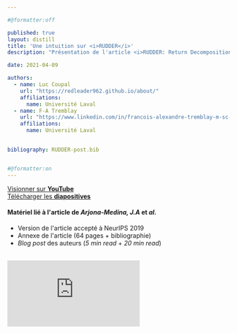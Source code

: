 ```yaml
---

#@formatter:off

published: true
layout: distill
title: 'Une intuition sur <i>RUDDER</i>'
description: "Présentation de l'article <i>RUDDER: Return Decomposition for Delayed Rewards</i> écrit par <i>Arjona-Medina, J. A.</i> et <i>al.</i> dans le cadre du cours <i>GLO-7030 Apprentissage par réseaux de neurones profonds</i> donné à l'Université Laval."

date: 2021-04-09

authors:
  - name: Luc Coupal
    url: "https://redleader962.github.io/about/"
    affiliations:
      name: Université Laval
  - name: F-A Tremblay
    url: "https://www.linkedin.com/in/francois-alexandre-tremblay-m-sc-2b212146/"
    affiliations:
      name: Université Laval

      
bibliography: RUDDER-post.bib


#@formatter:on
---
```



[comment]: <> (- [Visionner sur ***YouTube***]&#40;https://youtu.be/2xH1TjVt9I8&#41; <i class="fab fa-youtube"></i>)
[comment]: <> (- [Télécharger les **diapositives**]&#40;https://github.com/RedLeader962/Une-intuition-sur-RUDDER/blob/master/README.md&#41; <i class="fab fa-github"></i>)

<p class="text-center">
    <a href="https://youtu.be/2xH1TjVt9I8" target="blank">Visionner sur <b>YouTube</b></a> <i class="fab fa-youtube"></i><br>  
    <a href="https://github.com/RedLeader962/Une-intuition-sur-RUDDER/blob/master/README.md" target="blank">Télécharger les <b>diapositives</b></a> <i class="fab fa-github"></i><br>  
</p>

#### Matériel lié à l'article de <i>Arjona-Medina, J.A</i> et <i>al.</i>
- Version de l'article accepté à NeurIPS 2019 <d-cite key="Arjona-Medina2018"></d-cite>
- Annexe de l'article (64 pages + bibliographie) <d-cite key="Arjona-Medina"></d-cite>
- <i>Blog post</i> des auteurs (<cite>5 min read</cite> + <cite>20 min read</cite>) <d-cite key="Arjona-Medina2018-Blog"></d-cite>

<br>
<div class="l-body-outset embed-responsive embed-responsive-16by9">
<iframe class="embed-responsive-item" src="https://www.youtube.com/embed/2xH1TjVt9I8?controls=1;" title="YouTube video player" frameborder="0" allow="accelerometer; autoplay; clipboard-write; encrypted-media; gyroscope; picture-in-picture" allowfullscreen></iframe>
</div>
<br>


  


